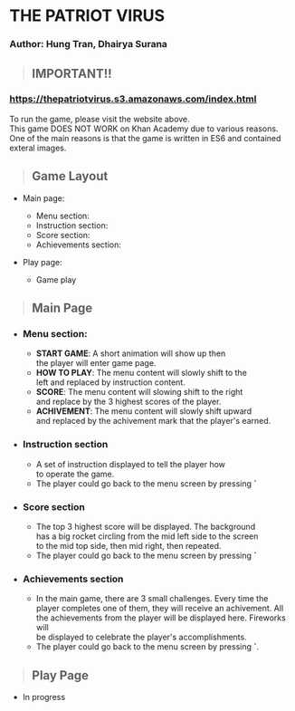 # THE PATRIOT VIRUS  
### Author: Hung Tran, Dhairya Surana

> ## IMPORTANT!!

### https://thepatriotvirus.s3.amazonaws.com/index.html

To run the game, please visit the website above.  
This game DOES NOT WORK on Khan Academy due to various reasons.  
One of the main reasons is that the game is written in ES6 and contained exteral images.

> ## Game Layout

- Main page:

  - Menu section:
  - Instruction section:
  - Score section:
  - Achievements section:

- Play page:
  - Game play

> ## Main Page

- ### Menu section:
  - **START GAME**: A short animation will show up then  
     the player will enter game page.
  - **HOW TO PLAY**: The menu content will slowly shift to the  
     left and replaced by instruction content.
  - **SCORE**: The menu content will slowing shift to the right  
     and replace by the 3 highest scores of the player.
  - **ACHIVEMENT**: The menu content will slowly shift upward  
     and replaced by the achivement mark that the player's earned.

* ### Instruction section
  - A set of instruction displayed to tell the player how  
    to operate the game.
  - The player could go back to the menu screen by pressing **`**
* ### Score section
  - The top 3 highest score will be displayed. The background  
    has a big rocket circling from the mid left side to the screen  
    to the mid top side, then mid right, then repeated.
  - The player could go back to the menu screen by pressing **`**
* ### Achievements section
  - In the main game, there are 3 small challenges. Every time the  
    player completes one of them, they will receive an achivement. All  
    the achievements from the player will be displayed here. Fireworks will  
    be displayed to celebrate the player's accomplishments.
  - The player could go back to the menu screen by pressing **`**.

> ## Play Page

- In progress
